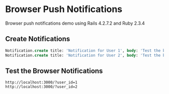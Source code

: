 # Browser Push Notifications
Browser push notifications demo using Rails 4.2.7.2 and Ruby 2.3.4

## Create Notifications
```sql
Notification.create title: 'Notification for User 1', body: 'Test the browser push notifications.', user_id: 1
Notification.create title: 'Notification for User 2', body: 'Test the browser push notifications.', user_id: 2
```

## Test the Browser Notifications
```
http://localhost:3000/?user_id=1
http://localhost:3000/?user_id=2
```
